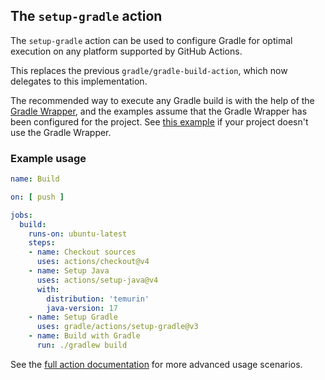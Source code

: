## The `setup-gradle` action

The `setup-gradle` action can be used to configure Gradle for optimal execution on any platform supported by GitHub Actions.

This replaces the previous `gradle/gradle-build-action`, which now delegates to this implementation.

The recommended way to execute any Gradle build is with the help of the [Gradle Wrapper](https://docs.gradle.org/current/userguide/gradle_wrapper.html), and the examples assume that the Gradle Wrapper has been configured for the project. See [this example](../docs/setup-gradle.md#build-with-a-specific-gradle-version) if your project doesn't use the Gradle Wrapper.

### Example usage

```yaml
name: Build

on: [ push ]

jobs:
  build:
    runs-on: ubuntu-latest
    steps:
    - name: Checkout sources
      uses: actions/checkout@v4
    - name: Setup Java
      uses: actions/setup-java@v4
      with:
        distribution: 'temurin'
        java-version: 17
    - name: Setup Gradle
      uses: gradle/actions/setup-gradle@v3
    - name: Build with Gradle
      run: ./gradlew build
```

See the [full action documentation](../docs/setup-gradle.md) for more advanced usage scenarios.
